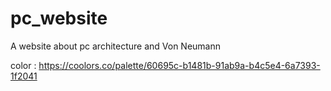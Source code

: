 # pc_website
A website about pc architecture and Von Neumann

color : https://coolors.co/palette/60695c-b1481b-91ab9a-b4c5e4-6a7393-1f2041